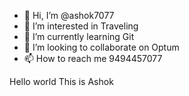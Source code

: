 - 👋 Hi, I’m @ashok7077
- 👀 I’m interested in Traveling
- 🌱 I’m currently learning Git
- 💞️ I’m looking to collaborate on Optum
- 📫 How to reach me 9494457077

<!---
ashok7077/ashok7077 is a ✨ special ✨ repository because its `README.md` (this file) appears on your GitHub profile.
You can click the Preview link to take a look at your changes.
--->
Hello world This is Ashok
